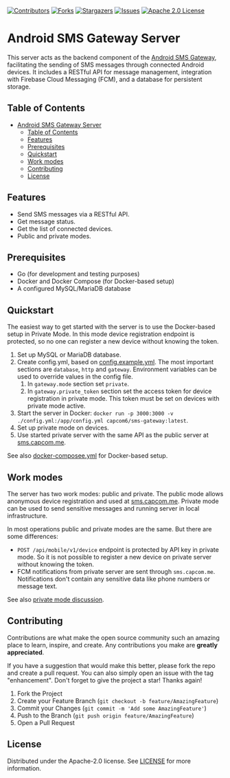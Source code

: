 [![Contributors][contributors-shield]][contributors-url]
[![Forks][forks-shield]][forks-url]
[![Stargazers][stars-shield]][stars-url]
[![Issues][issues-shield]][issues-url]
[![Apache 2.0 License][license-shield]][license-url]

# Android SMS Gateway Server

This server acts as the backend component of the [Android SMS Gateway](https://github.com/capcom6/android-sms-gateway), facilitating the sending of SMS messages through connected Android devices. It includes a RESTful API for message management, integration with Firebase Cloud Messaging (FCM), and a database for persistent storage.

## Table of Contents

- [Android SMS Gateway Server](#android-sms-gateway-server)
  - [Table of Contents](#table-of-contents)
  - [Features](#features)
  - [Prerequisites](#prerequisites)
  - [Quickstart](#quickstart)
  - [Work modes](#work-modes)
  - [Contributing](#contributing)
  - [License](#license)

## Features

- Send SMS messages via a RESTful API.
- Get message status.
- Get the list of connected devices.
- Public and private modes.

## Prerequisites

- Go (for development and testing purposes)
- Docker and Docker Compose (for Docker-based setup)
- A configured MySQL/MariaDB database

## Quickstart

The easiest way to get started with the server is to use the Docker-based setup in Private Mode. In this mode device registration endpoint is protected, so no one can register a new device without knowing the token.

1. Set up MySQL or MariaDB database.
2. Create config.yml, based on [config.example.yml](configs/config.example.yml). The most important sections are `database`, `http` and `gateway`. Environment variables can be used to override values in the config file.
   1. In `gateway.mode` section set `private`.
   2. In `gateway.private_token` section set the access token for device registration in private mode. This token must be set on devices with private mode active.
3. Start the server in Docker: `docker run -p 3000:3000 -v ./config.yml:/app/config.yml capcom6/sms-gateway:latest`.
4. Set up private mode on devices.
5. Use started private server with the same API as the public server at [sms.capcom.me](https://sms.capcom.me).

See also [docker-composee.yml](deployments/docker-compose/docker-compose.yml) for Docker-based setup.

## Work modes

The server has two work modes: public and private. The public mode allows anonymous device registration and used at [sms.capcom.me](https://sms.capcom.me). Private mode can be used to send sensitive messages and running server in local infrastructure.

In most operations public and private modes are the same. But there are some differences:

- `POST /api/mobile/v1/device` endpoint is protected by API key in private mode. So it is not possible to register a new device on private server without knowing the token.
- FCM notifications from private server are sent through `sms.capcom.me`. Notifications don't contain any sensitive data like phone numbers or message text.

See also [private mode discussion](https://github.com/capcom6/android-sms-gateway/issues/20).

## Contributing

Contributions are what make the open source community such an amazing place to learn, inspire, and create. Any contributions you make are **greatly appreciated**.

If you have a suggestion that would make this better, please fork the repo and create a pull request. You can also simply open an issue with the tag "enhancement".
Don't forget to give the project a star! Thanks again!

1. Fork the Project
2. Create your Feature Branch (`git checkout -b feature/AmazingFeature`)
3. Commit your Changes (`git commit -m 'Add some AmazingFeature'`)
4. Push to the Branch (`git push origin feature/AmazingFeature`)
5. Open a Pull Request

## License

Distributed under the Apache-2.0 license. See [LICENSE](LICENSE) for more information.

[contributors-shield]: https://img.shields.io/github/contributors/capcom6/sms-gateway.svg?style=for-the-badge
[contributors-url]: https://github.com/capcom6/sms-gateway/graphs/contributors
[forks-shield]: https://img.shields.io/github/forks/capcom6/sms-gateway.svg?style=for-the-badge
[forks-url]: https://github.com/capcom6/sms-gateway/network/members
[stars-shield]: https://img.shields.io/github/stars/capcom6/sms-gateway.svg?style=for-the-badge
[stars-url]: https://github.com/capcom6/sms-gateway/stargazers
[issues-shield]: https://img.shields.io/github/issues/capcom6/sms-gateway.svg?style=for-the-badge
[issues-url]: https://github.com/capcom6/sms-gateway/issues
[license-shield]: https://img.shields.io/github/license/capcom6/sms-gateway.svg?style=for-the-badge
[license-url]: https://github.com/capcom6/sms-gateway/blob/master/LICENSE